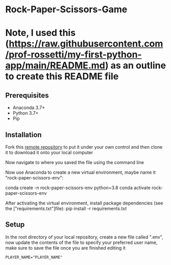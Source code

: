 # Rock-Paper-Scissors-Game
# Note, I used this (https://raw.githubusercontent.com/prof-rossetti/my-first-python-app/main/README.md) as an outline to create this README file
## Prerequisites

  + Anaconda 3.7+
  + Python 3.7+
  + Pip
## Installation

Fork this [remote repository](https://github.com/RyanK53/Rock-Paper-Scissors-Game) to put it under your own control and then clone it to download it onto your local computer

Now navigate to where you saved the file using the command line

Now use Anaconda to create a new virtual environment, maybe name it "rock-paper-scissors-env":

conda create -n rock-paper-scissors-env python=3.8
conda activate rock-paper-scissors-env

After activating the virtual environment, install package dependencies (see the ["requirements.txt"]file):
pip install -r requirements.txt

## Setup

In the root directory of your local repository, create a new file called ".env", now update the contents of the file to specify your preferred user name, make sure to save the file once you are finished editing it

    PLAYER_NAME="PLAYER_NAME"
